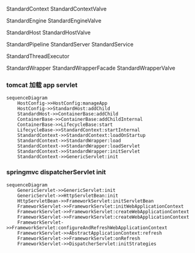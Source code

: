 StandardContext
StandardContextValve

StandardEngine
StandardEngineValve

StandardHost
StandardHostValve

StandardPipeline
StandardServer
StandardService

StandardThreadExecutor

StandardWrapper
StandardWrapperFacade
StandardWrapperValve

### tomcat 加载 app servlet
```mermaid
sequenceDiagram
    HostConfig->>HostConfig:manageApp
    HostConfig->>StandardHost:addChild
    StandardHost->>ContainerBase:addChild
    ContainerBase->>ContainerBase:addChildInternal
    ContainerBase->>LifecycleBase:start
    LifecycleBase->>StandardContext:startInternal
    StandardContext->>StandardContext:loadOnStartup
    StandardContext->>StandardWrapper:load
    StandardContext->>StandardWrapper:loadServlet    
    StandardContext->>StandardWrapper:initServlet    
    StandardContext->>GenericServlet:init
```

### springmvc dispatcherServlet init
```mermaid
sequenceDiagram
    GenericServlet->>GenericServlet:init
    GenericServlet->>HttpServletBean:init
    HttpServletBean->>FrameworkServlet:initServletBean
    FrameworkServlet->>FrameworkServlet:initWebApplicationContext
    FrameworkServlet->>FrameworkServlet:createWebApplicationContext
    FrameworkServlet->>FrameworkServlet:createWebApplicationContext
    FrameworkServlet->>FrameworkServlet:configureAndRefreshWebApplicationContext
    FrameworkServlet->>AbstractApplicationContext:refresh
    FrameworkServlet->>FrameworkServlet:onRefresh
    FrameworkServlet->>DispatcherServlet:initStrategies
```